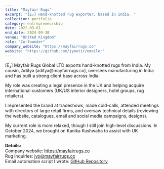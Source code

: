 ```yaml
---
title: "Mayfair Rugs"
excerpt: "[E₂] Hand-knotted rug exporter, based in India. "
collection: portfolio
category: entrepreneurship
date: 2022-03-01
end_date: 2024-09-30
venue: "United Kingdom"
role: "Co-founder"
company_website: "https://mayfairrugs.co"
website: "https://github.com/jyoutir/emailer"
---
```


<p>[E₂] Mayfair Rugs Global LTD exports hand-knotted rugs from India. My cousin, Aditya (aditya@mayfairrugs.co), oversees manufacturing in India and has built a strong client base across India.</p>

<p>My role was creating a legal presence in the UK and helping acquire international customers (UK/US interior designers, hotel groups, rug retailers).</p>

<p>I represented the brand at tradeshows, made cold-calls, attended meetings with directors of large retail firms, and oversaw technical details (reviewing the website, catalogues, email and social media campaigns, designs).</p>

<p>My current role is more relaxed, though I still join high-level discussions. In October 2024, we brought on Kanika Kushwaha to assist with UK marketing.</p>

<p>
<strong>Details:</strong><br>
Company website: <a href="https://mayfairrugs.co" target="_blank">https://mayfairrugs.co</a><br>
Rug inquiries: <a href="mailto:jyo@mayfairrugs.co">jyo@mayfairrugs.co</a><br>
Email automation script I wrote: <a href="https://github.com/jyoutir/emailer" target="_blank">GitHub Repository</a>
</p>
